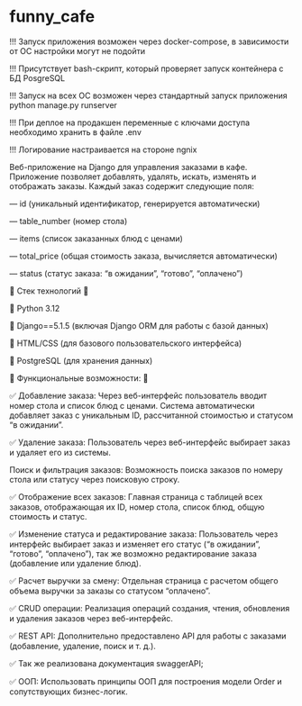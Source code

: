 # funny_cafe
!!! Запуск приложения возможен через docker-compose, в зависимости от ОС настройки могут не подойти 

!!! Присутствует bash-скрипт, который проверяет запуск контейнера с БД PosgreSQL

!!! Запуск на всех ОС возможен через стандартный запуск приложения python manage.py runserver

!!! При деплое на продакшен переменные с ключами доступа необходимо хранить в файле .env

!!! Логирование настраивается на стороне ngnix


Веб-приложение на Django для управления заказами в кафе. 
Приложение позволяет добавлять, удалять, искать, изменять и отображать заказы. Каждый заказ содержит следующие поля:

— id (уникальный идентификатор, генерируется автоматически)

— table_number (номер стола)

— items (список заказанных блюд с ценами)

— total_price (общая стоимость заказа, вычисляется автоматически)

— status (статус заказа: “в ожидании”, “готово”, “оплачено”)

📌 Стек технологий 📌

📌 Python 3.12

📌 Django==5.1.5 (включая Django ORM для работы с базой данных)

📌 HTML/CSS (для базового пользовательского интерфейса)

📌 PostgreSQL (для хранения данных)



📌 Функциональные возможности: 📌

✅ Добавление заказа:
Через веб-интерфейс пользователь вводит номер стола и список блюд с ценами. Система автоматически добавляет заказ с уникальным ID, рассчитанной стоимостью и статусом “в ожидании”.

✅ Удаление заказа:
Пользователь через веб-интерфейс выбирает заказ и удаляет его из системы.

Поиск и фильтрация заказов:
Возможность поиска заказов по номеру стола или статусу через поисковую строку.

✅ Отображение всех заказов:
Главная страница с таблицей всех заказов, отображающая их ID, номер стола, список блюд, общую стоимость и статус.

✅ Изменение статуса и редактирование заказа:
Пользователь через интерфейс выбирает заказ и изменяет его статус (“в ожидании”, “готово”, “оплачено”), так же возможно редактирование заказа (добавление или удаление блюд).

✅ Расчет выручки за смену:
Отдельная страница с расчетом общего объема выручки за заказы со статусом “оплачено”.

✅ CRUD операции: Реализация операций создания, чтения, обновления и удаления заказов через веб-интерфейс.

✅ REST API: Дополнительно предоставлено API для работы с заказами (добавление, удаление, поиск и т. д.).

✅ Так же реализована документация swaggerAPI;

✅ ООП: Использовать принципы ООП для построения модели Order и сопутствующих бизнес-логик.
